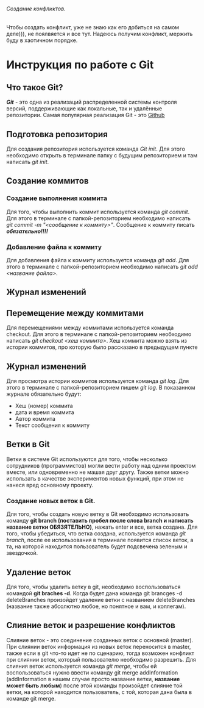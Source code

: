 ###### Создание конфликтов.
Чтобы создать конфликт, уже не знаю как его добиться на самом деле))), не поялвяется и все тут. Надеюсь получим конфликт, мержить буду в хаотичном порядке.

# Инструкция по работе с Git

## Что такое Git?
***Git*** - это одна из реализаций распределенной системы контроля версий, поддерживающие как локальные, так и удалённые репозитории. Самая популярная реализация Git - это [Github](https://github.com)

## Подготовка репозитория
Для создания репозитория используется команда *Git init*. Для этого необходимо открыть в терминале папку с будущим репозиторием и там написать *git init*.

## Создание коммитов

### Создание выполнения коммита
Для того, чтобы выполнить коммит используется команда *git commit*. Для этого в терминале с папкой-репозиторием необходимо написать *git commit -m "<сообщение к коммиту>"*. Сообщение к коммиту писать ***обязательно!!!!***

### Добавление файла к коммиту
Для добавления файла к коммиту используется команда *git add*. Для этого в терминале с папкой-репозиторием необходимо написать *git add <название файла>*.

## Журнал изменений

## Перемещение между коммитами
Для перемещениями между коммитами используется команда checkout. Для этого в терминале с папкой-репозиторием необходимо написать *git checkout <хеш коммита>*. Хеш коммита можно взять из истории коммитов, про которую было рассказано в предыдущем пункте

## Журнал изменений
Для просмотра истории коммитов используется команда *git log*. Для этого в терминале с папкой-репозиторием пишем *git log*. В показанном журнале обязательно будут:
* Хеш (номер) коммита
* дата и время коммита
* Автор коммита
* Текст сообщения к коммиту

## Ветки в Git 
Ветки в системе Git используются для того, чтобы несколько сотрудников (программистов) могли вести работу над одним проектом вместе, или одновременно не машая друг другу. Также ветки можно использать в качестве экспериментов новых функций, при этом не нанеся вред основному проекту.

### Создание новых веток в Git. 
Для того, чтобы создать новую ветку в Git необходимо использовать команду **git branch (поставить пробел после слова branch и написать название ветки **ОБЯЗЯТЕЛЬНО**)**, нажать enter и все, ветка создана. Для того, чтобы убедиться, что ветка создана, используется команда *git branch*, после ее использования в терминале появится список веток, а та, на которой находится пользователь будет подсвечена зеленым и звездочкой.

## Удаление веток
Для того, чтобы удалить ветку в git, необходимо воспользоваться командой **git braches -d**. Когда будет дана команда git brancges -d deleteBranches произойдет удаление ветки с названием deleteBranches (название также абсолютно любое, но понятное и вам, и коллегам).

## Слияние веток и разрешение конфликтов
Слияние веток - это соединение созданных веток с основной (master). При слиянии веток информация из новых веток переносится в master, также если в git что-то идет не по сценарию, тогда возможен конфликт при слиянии веток, который пользователю необходимо разрешить. Для слияния веток используется команда *git merge*, чтобы ей воспользоваться нужно ввести команду git merge addInformation (addInformation в нашем случае просто название ветки, **название может быть любым**) после этой команды произойдет слияние той ветки, на которой находится пользователь, с той, которая дана была в команде git merge.

